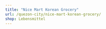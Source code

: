 ```yaml
---
title: "Nice Mart Korean Grocery"
url: /quezon-city/nice-mart-korean-grocery/
shop: Lebensmittel
---
```

